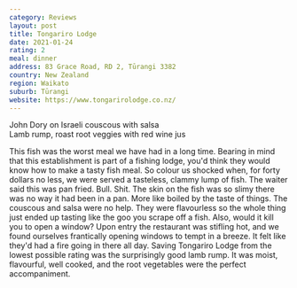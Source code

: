```yaml
---
category: Reviews
layout: post
title: Tongariro Lodge
date: 2021-01-24
rating: 2
meal: dinner
address: 83 Grace Road, RD 2, Tūrangi 3382
country: New Zealand
region: Waikato
suburb: Tūrangi
website: https://www.tongarirolodge.co.nz/
---
```

John Dory on Israeli couscous with salsa  
Lamb rump, roast root veggies with red wine jus  

This fish was the worst meal we have had in a long time. Bearing in mind that this establishment is part of a fishing lodge, you'd think they would know how to make a tasty fish meal. So colour us shocked when, for forty dollars no less, we were served a tasteless, clammy lump of fish. The waiter said this was pan fried. Bull. Shit. The skin on the fish was so slimy there was no way it had been in a pan. More like boiled by the taste of things. The couscous and salsa were no help. They were flavourless so the whole thing just ended up tasting like the goo you scrape off a fish. Also, would it kill you to open a window? Upon entry the restaurant was stifling hot, and we found ourselves frantically opening windows to tempt in a breeze. It felt like they'd had a fire going in there all day. Saving Tongariro Lodge from the lowest possible rating was the surprisingly good lamb rump. It was moist, flavourful, well cooked, and the root vegetables were the perfect accompaniment. 
